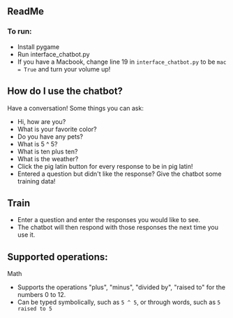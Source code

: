 ## ReadMe ##

### To run: ###
- Install pygame
- Run interface_chatbot.py
- If you have a Macbook, change line 19 in `interface_chatbot.py` to be `mac = True` and turn your volume up!

## How do I use the chatbot? ##
Have a conversation! Some things you can ask:
- Hi, how are you?
- What is your favorite color?
- Do you have any pets?
- What is 5 ^ 5?
- What is ten plus ten?
- What is the weather?
- Click the pig latin button for every response to be in pig latin!
- Entered a question but didn't like the response? Give the chatbot some training data!

## Train ##
- Enter a question and enter the responses you would like to see.
- The chatbot will then respond with those responses the next time you use it.

## Supported operations: ##
Math
- Supports the operations "plus", "minus", "divided by", "raised to" for the numbers 0 to 12.
- Can be typed symbolically, such as `5 ^ 5`, or through words, such as `5 raised to 5`
